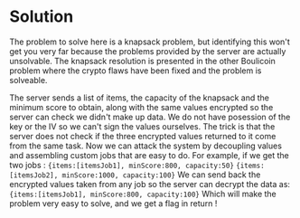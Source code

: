 # Solution

The problem to solve here is a knapsack problem, but identifying this won't get you very far because the problems provided by the server are actually unsolvable.
The knapsack resolution is presented in the other Boulicoin problem where the crypto flaws have been fixed and the problem is solveable.

The server sends a list of items, the capacity of the knapsack and the minimum score to obtain, along with the same values encrypted so the server can check we didn't make up data. We do not have posession of the key or the IV so we can't sign the values ourselves.
The trick is that the server does not check if the three encrypted values returned to it come from the same task.
Now we can attack the system by decoupling values and assembling custom jobs that are easy to do. For example, if we get the two jobs :
`{items:[itemsJob1], minScore:800, capacity:50}`
`{items:[itemsJob2], minScore:1000, capacity:100}`
We can send back the encrypted values taken from any job so the server can decrypt the data as:
`{items:[itemsJob1], minScore:800, capacity:100}`
Which will make the problem very easy to solve, and we get a flag in return !
